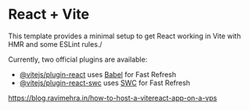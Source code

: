 # React + Vite

This template provides a minimal setup to get React working in Vite with HMR and some ESLint rules./

Currently, two official plugins are available:

- [@vitejs/plugin-react](https://github.com/vitejs/vite-plugin-react/blob/main/packages/plugin-react/README.md) uses [Babel](https://babeljs.io/) for Fast Refresh
- [@vitejs/plugin-react-swc](https://github.com/vitejs/vite-plugin-react-swc) uses [SWC](https://swc.rs/) for Fast Refresh

https://blog.ravimehra.in/how-to-host-a-vitereact-app-on-a-vps